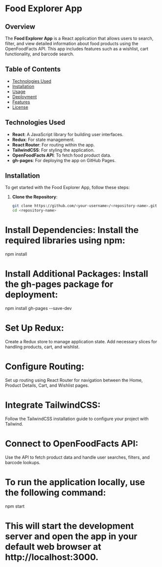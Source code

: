 # Food Explorer App

## Overview

The **Food Explorer App** is a React application that allows users to search, filter, and view detailed information about food products using the OpenFoodFacts API. This app includes features such as a wishlist, cart functionality, and barcode search.

## Table of Contents

- [Technologies Used](#technologies-used)
- [Installation](#installation)
- [Usage](#usage)
- [Deployment](#deployment)
- [Features](#features)
- [License](#license)

## Technologies Used

- **React**: A JavaScript library for building user interfaces.
- **Redux**: For state management.
- **React Router**: For routing within the app.
- **TailwindCSS**: For styling the application.
- **OpenFoodFacts API**: To fetch food product data.
- **gh-pages**: For deploying the app on GitHub Pages.

## Installation

To get started with the Food Explorer App, follow these steps:

1. **Clone the Repository**:
   ```bash
   git clone https://github.com/<your-username>/<repository-name>.git
   cd <repository-name>

# Install Dependencies: Install the required libraries using npm:
npm install

# Install Additional Packages: Install the gh-pages package for deployment:
npm install gh-pages --save-dev

# Set Up Redux: 
Create a Redux store to manage application state. Add necessary slices for handling products, cart, and wishlist.

# Configure Routing: 
Set up routing using React Router for navigation between the Home, Product Details, Cart, and Wishlist pages.

# Integrate TailwindCSS: 
Follow the TailwindCSS installation guide to configure your project with Tailwind.

# Connect to OpenFoodFacts API: 
Use the API to fetch product data and handle user searches, filters, and barcode lookups.

# To run the application locally, use the following command:
npm start

# This will start the development server and open the app in your default web browser at http://localhost:3000.
